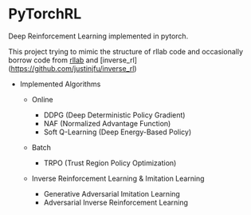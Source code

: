 # PyTorchRL
Deep Reinforcement Learning implemented in pytorch.

This project trying to mimic the structure of rllab code and
occasionally borrow code from [rllab](https://github.com/rll/rllab) and 
    [inverse_rl] (https://github.com/justinjfu/inverse_rl)

* Implemented Algorithms
  * Online
    * DDPG (Deep Deterministic Policy Gradient)
    * NAF (Normalized Advantage Function)
    * Soft Q-Learning (Deep Energy-Based Policy)
  * Batch
    * TRPO (Trust Region Policy Optimization)

  * Inverse Reinforcement Learning & Imitation Learning
    * Generative Adversarial Imitation Learning
    * Adversarial Inverse Reinforcement Learning


